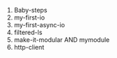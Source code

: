 1. Baby-steps
2. my-first-io
3. my-first-async-io
4. filtered-ls
5. make-it-modular AND mymodule
6. http-client